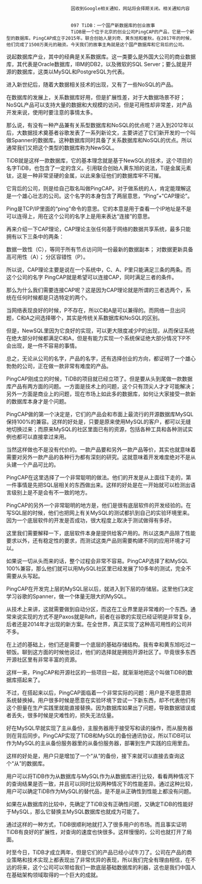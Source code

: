 
                            
                            因收到Google相关通知，网站将会择期关闭。相关通知内容
                            
                            
                            097 TiDB：一个国产新数据库的创业故事
                            TiDB是一个位于北京的创业公司PingCAP的产品，它是一个新型的数据库。PingCAP成立于2015年。联合创始人是刘奇、黄东旭和崔秋。在2017年的时候，他们完成了1500万美元的融资。今天我们的故事主角就是这个国产数据库和它背后的公司。

说起数据库产业，其中的经典是关系数据库。这一类要么是外国大公司的商业数据库，其代表是Oracle数据库，IBM的DB2，以及微软的SQL Server；要么就是开源的数据库，这类以MySQL和PostgreSQL为代表。

进入新世纪后，随着大数据相关技术的出现，又有了一些NoSQL的产品。

在数据库的发展上，关系数据库好用，但是扩展性差，对于大数据场景不好；NoSQL产品可以支持大量的数据和大规模的访问，但是可用性却非常差，对产品开发来说，使用时要注意的事情太多。

那么说，有没有一种产品兼有关系型数据库和NoSQL的优点呢？进入到2012年以后，大数据技术奠基者谷歌发表了一系列新论文，主要讲述了它们新开发的一个叫做Spanner的数据库。这种数据库同时具备了关系数据库和NoSQL的优点。所以通常我们又把这个类型的数据库称为NewSQL。

TiDB就是这样一款数据库，它的基本理念就是基于NewSQL的技术，这个项目的名字TiDB，也包含了一定的含义。引用联合创始人黄东旭的说法，Ti是金属元素钛，这是一种非常坚硬的金属，以此来象征他们的数据库牢不可摧。

它背后的公司，则是给自己取名叫做PingCAP。对于做系统的人，肯定能理解这是一个雄心壮志的公司。这个名字的本身包含了两层意思，“Ping”+“CAP理论”。

Ping是TCP/IP里面的“ping”命令的意思。它的本意是用于查看一个IP地址是不是可以连得上，用在这个公司的名字上是用来表达“连接”的意思。

再来介绍一下CAP理论，CAP理论主张任何基于网络的数据共享系统，最多只能拥有以下三条中的两条：


数据一致性（C），等同于所有节点访问同一份最新的数据副本；
对数据更新具备高可用性（A）；
分区容错性（P）。


所以说，CAP理论主要是说在一个系统中，C、A、P里只能满足三条的两条。而这个公司的名字 PingCAP就是希望可以连接CAP，同时满足三者的条件。

那么为什么我们需要连接CAP呢？这是因为CAP理论就是所谓的三者选两个，系统在任何时候都是只选特定的两个。

当网络表现良好的时候，P不存在，所以C和A是可以兼得的。而网络一旦出问题，C和A之间选择哪个，其实是传统关系数据库和NoSQL的区别。

但是，NewSQL里因为它良好的实现，可以更大限度减少P的出现，从而保证系统在绝大部分时候都满足C和A，但是有能力实现一个系统保证绝大部分情况下P不会出现，是一件不容易的事情。

总之，无论从公司的名字，产品的名字，还有选择创业的方向，都证明了一个雄心勃勃的公司，正在做一款非常有难度的产品。

PingCAP刚成立的时候，TiDB的项目就已经立项了。但是要从头到尾做一款数据库产品有两方面的问题。一方面是技术上的问题，这个只有顶尖人才才可能解决；另外一方面是商业上的问题，现在市场上如此多的数据库，如何让大家接受一款新的数据库本身才是个问题。

PingCAP做的第一个决定是，它们的产品会和市面上最流行的开源数据库MySQL保持100%的兼容。这样的好处是，只要是原来使用MySQL的客户，都可以无缝地切换过来；而原来MySQL的社区里面已有的资源，包括各种工具和各种测试实例也都可以直接拿过来用。

当然这样做也不是没有代价的。一款产品要和另外一款产品等价，其实也就意味着需要对另外一款产品的各种行为都有深刻的研究。这就意味着开发难度绝对不是从头建一个产品可比的。

PingCAP在这里选择了一个非常聪明的做法。他们的开发是从上面往下走的，第一件事情是先把SQL层相关的东西做出来。这样的好处是在一开始就可以检测出语言级别上是不是会有不一致的地方。

PingCAP的另外一个非常聪明的地方是，他们是很有底层软件的开发经验的。在写SQL层的时候，他们也把网上有关MySQL的测试都扒到自己的实验环境里来。因为一个底层软件的开发是否成功，很大程度上取决于测试做得有多好。

这里我们需要解释一下，底层软件本身是提供给客户用的。所以这类产品除了性能要求以外，还有稳定性的要求，而测试这类产品则需要构建不同的应用环境才可以。

如果说一切从头而来的话，整个过程会非常不容易。PingCAP选择了和MySQL  100%兼容，那么他们就可以用MySQL社区里已经发展了10多年的测试，完全不需要从头写起。

PingCAP在开发完上层的MySQL层以后，就进入到下层的存储层。这里他们决定学习谷歌的Spanner，做一个体量无限大的MySQL。

从技术上来讲，这就需要做到自动分区，而这在工业界里是非常难的一个东西。通常来说实现的方式不是Paxos就是Raft，前者在谷歌的实现已经证明是非常复杂，后者还是2014年才出现的新方案。在全世界，真正实现了这种高可用性的公司并不多。

在上述的基础上，他们还是需要一个底层的基础存储结构。我有幸和黄东旭吃过一顿饭。聊到这方面的时候他说过，他们的选择就是拥抱开源社区了。毕竟很多东西开源社区里有非常丰富的资源。

这样一来，PingCAP和开源社区的一些项目一起，就渐渐地把这个叫做TiDB的数据库搭起来了。

不过，在搭起来以后，PingCAP面临着一个非常实际的问题：用户是不是愿意把系统替换掉。用户很多时候是愿意在实验环境下尝试一下新东西，却不代表他们有这个胆量在生产实践里就能直接替换。因为数据库如果出了问题，导致数据错误或者丢失，很多时候是灾难性的，损失无法估量。

好在MySQL早就实现了主从备份，主服务器用于接受写和读的操作，而从服务器则在背后同步。PingCAP实现了TiDB和MySQL的备份通讯协议，所以TiDB可以作为MySQL的主从备份服务器里的从备份服务器，部署到生产实践的应用里去。

这样的好处是，用户只是增加了一个“从”的备份，接下来就可以直接去查询这个“从”的数据库。

用户可以将TiDB作为从数据库与MySQL作为从数据库进行比较，看看两种情况下的查询结果是否一致，并且可以同时比较两种情况下的性能差异。通过这种比较，用户可以确定TiDB作为MySQL的替代品，是不是从正确性到性能上都没有问题。

如果在从数据库的比较中，先确定了TiDB没有正确性问题，又确定TiDB的性能好于MySQL，那么它替换主MySQL数据库也就成为可能了。

通过这样的一种方式，TiDB很顺利地就打入了很多用户的市场。而且事实证明TiDB有良好的扩展性，对查询的速度也快很多。这样慢慢的，公司也就打开了局面。

时至今日，TiDB才成立两年，但是它们的产品已经小试牛刀了。公司在产品的商业策略和技术实现上都表现出了非常优异的表现，所以我们完全有理由相信，在不远的将来，这个公司可以带给我们一款底层基础数据库的利器，这也是我们中国人在基础架构领域取得的一个巨大的成就。

                        
                        
                            